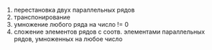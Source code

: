 1. перестановка двух параллельных рядов
2. транспонирование
3. умножение любого ряда на число != 0
4. сложение элементов рядов с соотв. элементами параллельных рядов, умноженных на любое число